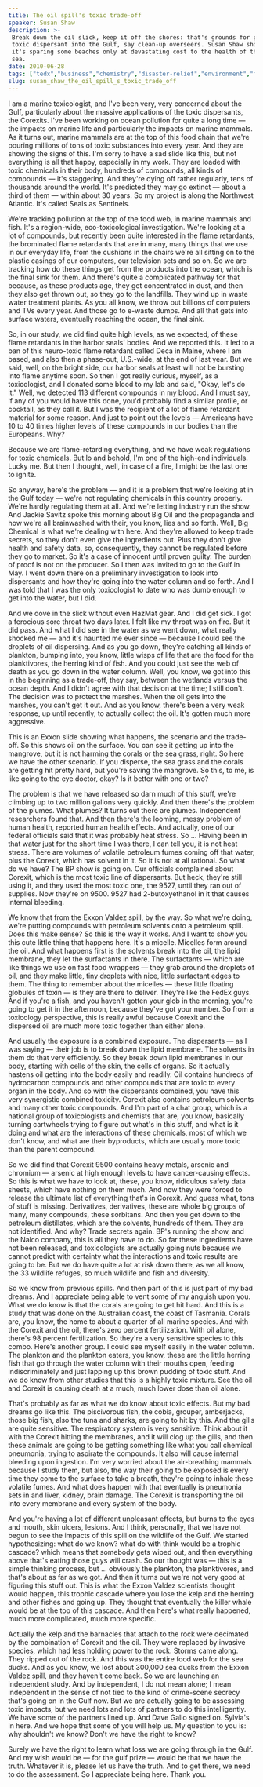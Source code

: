```yaml
---
title: The oil spill's toxic trade-off
speaker: Susan Shaw
description: >-
 Break down the oil slick, keep it off the shores: that's grounds for pumping
 toxic dispersant into the Gulf, say clean-up overseers. Susan Shaw shows evidence
 it's sparing some beaches only at devastating cost to the health of the deep
 sea.
date: 2010-06-28
tags: ["tedx","business","chemistry","disaster-relief","environment","fish","oceans","oil","science"]
slug: susan_shaw_the_oil_spill_s_toxic_trade_off
---
```


I am a marine toxicologist, and I've been very, very concerned about the Gulf,
particularly about the massive applications of the toxic dispersants, the Corexits. I've
been working on ocean pollution for quite a long time — the impacts on marine life and
particularly the impacts on marine mammals. As it turns out, marine mammals are at the top
of this food chain that we're pouring millions of tons of toxic substances into every
year. And they are showing the signs of this. I'm sorry to have a sad slide like this, but
not everything is all that happy, especially in my work. They are loaded with toxic
chemicals in their body, hundreds of compounds, all kinds of compounds — it's staggering.
And they're dying off rather regularly, tens of thousands around the world. It's predicted
they may go extinct — about a third of them — within about 30 years. So my project is along
the Northwest Atlantic. It's called Seals as Sentinels.

We're tracking pollution at the top of the food web, in marine mammals and fish. It's a
region-wide, eco-toxicological investigation. We're looking at a lot of compounds, but
recently been quite interested in the flame retardants, the brominated flame retardants
that are in many, many things that we use in our everyday life, from the cushions in the
chairs we're all sitting on to the plastic casings of our computers, our television sets
and so on. So we are tracking how do these things get from the products into the ocean,
which is the final sink for them. And there's quite a complicated pathway for that
because, as these products age, they get concentrated in dust, and then they also get
thrown out, so they go to the landfills. They wind up in waste water treatment plants. As
you all know, we throw out billions of computers and TVs every year. And those go to
e-waste dumps. And all that gets into surface waters, eventually reaching the ocean, the
final sink.

So, in our study, we did find quite high levels, as we expected, of these flame retardants
in the harbor seals' bodies. And we reported this. It led to a ban of this neuro-toxic
flame retardant called Deca in Maine, where I am based, and also then a phase-out,
U.S.-wide, at the end of last year. But we said, well, on the bright side, our harbor
seals at least will not be bursting into flame anytime soon. So then I got really curious,
myself, as a toxicologist, and I donated some blood to my lab and said, "Okay, let's do
it." Well, we detected 113 different compounds in my blood. And I must say, if any of you
would have this done, you'd probably find a similar profile, or cocktail, as they call it.
But I was the recipient of a lot of flame retardant material for some reason. And just to
point out the levels — Americans have 10 to 40 times higher levels of these compounds in
our bodies than the Europeans. Why?

Because we are flame-retarding everything, and we have weak regulations for toxic
chemicals. But lo and behold, I'm one of the high-end individuals. Lucky me. But then I
thought, well, in case of a fire, I might be the last one to ignite.

So anyway, here's the problem — and it is a problem that we're looking at in the Gulf
today — we're not regulating chemicals in this country properly. We're hardly regulating
them at all. And we're letting industry run the show. And Jackie Savitz spoke this morning
about Big Oil and the propaganda and how we're all brainwashed with their, you know, lies
and so forth. Well, Big Chemical is what we're dealing with here. And they're allowed to
keep trade secrets, so they don't even give the ingredients out. Plus they don't give
health and safety data, so, consequently, they cannot be regulated before they go to
market. So it's a case of innocent until proven guilty. The burden of proof is not on the
producer. So I then was invited to go to the Gulf in May. I went down there on a
preliminary investigation to look into dispersants and how they're going into the water
column and so forth. And I was told that I was the only toxicologist to date who was dumb
enough to get into the water, but I did.

And we dove in the slick without even HazMat gear. And I did get sick. I got a ferocious
sore throat two days later. I felt like my throat was on fire. But it did pass. And what I
did see in the water as we went down, what really shocked me — and it's haunted me ever
since — because I could see the droplets of oil dispersing. And as you go down, they're
catching all kinds of plankton, bumping into, you know, little wisps of life that are the
food for the planktivores, the herring kind of fish. And you could just see the web of
death as you go down in the water column. Well, you know, we got into this in the beginning
as a trade-off, they say, between the wetlands versus the ocean depth. And I didn't agree
with that decision at the time; I still don't. The decision was to protect the marshes.
When the oil gets into the marshes, you can't get it out. And as you know, there's been a
very weak response, up until recently, to actually collect the oil. It's gotten much more
aggressive.

This is an Exxon slide showing what happens, the scenario and the trade-off. So this shows
oil on the surface. You can see it getting up into the mangrove, but it is not harming the
corals or the sea grass, right. So here we have the other scenario. If you disperse, the
sea grass and the corals are getting hit pretty hard, but you're saving the mangrove. So
this, to me, is like going to the eye doctor, okay? Is it better with one or
two?

The problem is that we have released so darn much of this stuff, we're climbing up to two
million gallons very quickly. And then there's the problem of the plumes. What plumes? It
turns out there are plumes. Independent researchers found that. And then there's the
looming, messy problem of human health, reported human health effects. And actually, one
of our federal officials said that it was probably heat stress. So ... Having been in that
water just for the short time I was there, I can tell you, it is not heat stress. There
are volumes of volatile petroleum fumes coming off that water, plus the Corexit, which has
solvent in it. So it is not at all rational. So what do we have? The BP show is going on.
Our officials complained about Corexit, which is the most toxic line of dispersants. But
heck, they're still using it, and they used the most toxic one, the 9527, until they ran
out of supplies. Now they're on 9500. 9527 had 2-butoxyethanol in it that causes internal
bleeding.

We know that from the Exxon Valdez spill, by the way. So what we're doing, we're putting
compounds with petroleum solvents onto a petroleum spill. Does this make sense? So this is
the way it works. And I want to show you this cute little thing that happens here. It's a
micelle. Micelles form around the oil. And what happens first is the solvents break into
the oil, the lipid membrane, they let the surfactants in there. The surfactants — which
are like things we use on fast food wrappers — they grab around the droplets of oil, and
they make little, tiny droplets with nice, little surfactant edges to them. The thing to
remember about the micelles — these little floating globules of toxin — is they are there
to deliver. They're like the FedEx guys. And if you're a fish, and you haven't gotten your
glob in the morning, you're going to get it in the afternoon, because they've got your
number. So from a toxicology perspective, this is really awful because Corexit and the
dispersed oil are much more toxic together than either alone.

And usually the exposure is a combined exposure. The dispersants — as I was saying — their
job is to break down the lipid membrane. The solvents in them do that very efficiently. So
they break down lipid membranes in our body, starting with cells of the skin, the cells of
organs. So it actually hastens oil getting into the body easily and readily. Oil contains
hundreds of hydrocarbon compounds and other compounds that are toxic to every organ in the
body. And so with the dispersants combined, you have this very synergistic combined
toxicity. Corexit also contains petroleum solvents and many other toxic compounds. And I'm
part of a chat group, which is a national group of toxicologists and chemists that are,
you know, basically turning cartwheels trying to figure out what's in this stuff, and what
is it doing and what are the interactions of these chemicals, most of which we don't know,
and what are their byproducts, which are usually more toxic than the parent
compound.

So we did find that Corexit 9500 contains heavy metals, arsenic and chromium — arsenic at
high enough levels to have cancer-causing effects. So this is what we have to look at,
these, you know, ridiculous safety data sheets, which have nothing on them much. And now
they were forced to release the ultimate list of everything that's in Corexit. And guess
what, tons of stuff is missing. Derivatives, derivatives, these are whole big groups of
many, many compounds, these sorbitans. And then you get down to the petroleum distillates,
which are the solvents, hundreds of them. They are not identified. And why? Trade secrets
again. BP's running the show, and the Nalco company, this is all they have to do. So far
these ingredients have not been released, and toxicologists are actually going nuts
because we cannot predict with certainty what the interactions and toxic results are going
to be. But we do have quite a lot at risk down there, as we all know, the 33 wildlife
refuges, so much wildlife and fish and diversity.

So we know from previous spills. And then part of this is just part of my bad dreams. And
I appreciate being able to vent some of my anguish upon you. What we do know is that the
corals are going to get hit hard. And this is a study that was done on the Australian
coast, the coast of Tasmania. Corals are, you know, the home to about a quarter of all
marine species. And with the Corexit and the oil, there's zero percent fertilization. With
oil alone, there's 98 percent fertilization. So they're a very sensitive species to this
combo. Here's another group. I could see myself easily in the water column. The plankton
and the plankton eaters, you know, these are the little herring fish that go through the
water column with their mouths open, feeding indiscriminately and just lapping up this
brown pudding of toxic stuff. And we do know from other studies that this is a highly
toxic mixture. See the oil and Corexit is causing death at a much, much lower dose than
oil alone.

That's probably as far as what we do know about toxic effects. But my bad dreams go like
this. The piscivorous fish, the cobia, grouper, amberjacks, those big fish, also the tuna
and sharks, are going to hit by this. And the gills are quite sensitive. The respiratory
system is very sensitive. Think about it with the Corexit hitting the membranes, and it
will clog up the gills, and then these animals are going to be getting something like what
you call chemical pneumonia, trying to aspirate the compounds. It also will cause internal
bleeding upon ingestion. I'm very worried about the air-breathing mammals because I study
them, but also, the way their going to be exposed is every time they come to the surface
to take a breath, they're going to inhale these volatile fumes. And what does happen with
that eventually is pneumonia sets in and liver, kidney, brain damage. The Corexit is
transporting the oil into every membrane and every system of the body.

And you're having a lot of different unpleasant effects, but burns to the eyes and mouth,
skin ulcers, lesions. And I think, personally, that we have not begun to see the impacts
of this spill on the wildlife of the Gulf. We started hypothesizing: what do we know? what
do with think would be a trophic cascade? which means that somebody gets wiped out, and
then everything above that's eating those guys will crash. So our thought was — this is a
simple thinking process, but ... obviously the plankton, the planktivores, and that's
about as far as we got. And then it turns out we're not very good at figuring this stuff
out. This is what the Exxon Valdez scientists thought would happen, this trophic cascade
where you lose the kelp and the herring and other fishes and going up. They thought that
eventually the killer whale would be at the top of this cascade. And then here's what
really happened, much more complicated, much more specific.

Actually the kelp and the barnacles that attach to the rock were decimated by the
combination of Corexit and the oil. They were replaced by invasive species, which had less
holding power to the rock. Storms came along. They ripped out of the rock. And this was
the entire food web for the sea ducks. And as you know, we lost about 300,000 sea ducks
from the Exxon Valdez spill, and they haven't come back. So we are launching an independent
study. And by independent, I do not mean alone; I mean independent in the sense of not
tied to the kind of crime-scene secrecy that's going on in the Gulf now. But we are
actually going to be assessing toxic impacts, but we need lots and lots of partners to do
this intelligently. We have some of the partners lined up. And Dave Gallo signed on.
Sylvia's in here. And we hope that some of you will help us. My question to you is: why
shouldn't we know? Don't we have the right to know?

Surely we have the right to learn what loss we are going through in the Gulf. And my wish
would be — for the gulf prize — would be that we have the truth. Whatever it is, please
let us have the truth. And to get there, we need to do the assessment. So I appreciate
being here. Thank you.

<!--
ad_duration=3.33
comment_count=128
event="TEDxOilSpill"
intro_duration=11.82
is_subtitle_required="False"
is_talk_featured="True"
language="en"
language_swap="False"
native_language="en"
number_of_related_talks=6
number_of_speakers=1
number_of_subtitled_videos=18
number_of_tags=9
number_of_talk_download_languages=18
number_of_talk_more_resources=0
number_of_talk_recommendations=0
number_of_talks_take_actions=0
post_ad_duration=0.83
published_timestamp="2016-04-22 22:03:41"
recording_date="2010-06-28"
speaker_description="Marine toxicologist"
speaker_is_published=1
speaker_name="Susan Shaw"
talk_name="The oil spill's toxic trade-off"
talks_tags=["tedx","business","chemistry","disaster-relief","environment","fish","oceans","oil","science"]
url_audio="https://download.ted.com/talks/SusanShaw_2010X.mp3?apikey=acme-roadrunner"
url_photo_speaker="https://pe.tedcdn.com/images/ted/186829_254x191.jpg"
url_photo_talk="https://s3.amazonaws.com/talkstar-photos/uploads/03e21d0f-4022-425d-866d-1a3acb2c8961/SusanShaw_2010X-embed.jpg"
url_webpage="https://www.ted.com/talks/susan_shaw_the_oil_spill_s_toxic_trade_off"
video_type_name="TEDx Talk"
-->